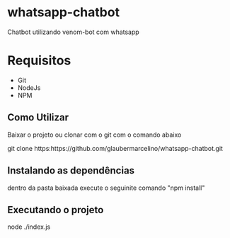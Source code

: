 # whatsapp-chatbot
Chatbot utilizando venom-bot com whatsapp 

# Requisitos
* Git
* NodeJs
* NPM

## Como Utilizar
<p>Baixar o projeto ou clonar com o git com o comando abaixo</p>
<p>git clone https:https://github.com/glaubermarcelino/whatsapp-chatbot.git</p>

## Instalando as dependências
<p>dentro da pasta baixada execute o seguinite comando "npm install"</p>

## Executando o projeto
<p>node ./index.js</p>

